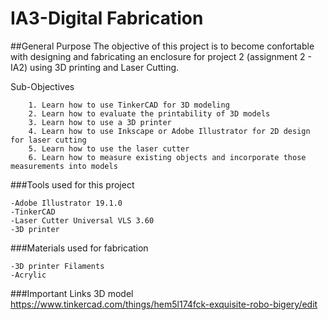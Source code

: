 # IA3-Digital Fabrication

##General Purpose
The objective of this project is to become confortable with designing and fabricating an enclosure for project 2 (assignment 2 - IA2) 
using 3D printing and Laser Cutting.

Sub-Objectives
```
    1. Learn how to use TinkerCAD for 3D modeling
    2. Learn how to evaluate the printability of 3D models
    3. Learn how to use a 3D printer
    4. Learn how to use Inkscape or Adobe Illustrator for 2D design for laser cutting
    5. Learn how to use the laser cutter
    6. Learn how to measure existing objects and incorporate those measurements into models
```
###Tools used for this project
```
-Adobe Illustrator 19.1.0
-TinkerCAD
-Laser Cutter Universal VLS 3.60
-3D printer 
```

###Materials used for fabrication
```
-3D printer Filaments
-Acrylic
```

###Important Links
3D model https://www.tinkercad.com/things/hem5l174fck-exquisite-robo-bigery/edit

